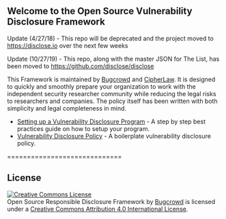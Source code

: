 ## Welcome to the Open Source Vulnerability Disclosure Framework

Update (4/27/18) - This repo will be deprecated and the project moved to https://disclose.io over the next few weeks 

Update (10/27/19) - This repo, along with the master JSON for The List, has been moved to https://github.com/disclose/disclose

This Framework is maintained by [Bugcrowd](https://bugcrowd.com) and [CipherLaw](https://www.cipherlawgroup.com/). It is designed to quickly and smoothly prepare your organization to work with the independent security researcher community while reducing the legal risks to researchers and companies. The policy itself has been written with both simplicity and legal completeness in mind.

- [Setting up a Vulnerability Disclosure Program](https://github.com/bugcrowd/disclosure-policy/blob/master/setting_up_a_vulnerability_disclosure_program.md) - A step by step best practices guide on how to setup your program.
- [Vulnerability Disclosure Policy](https://github.com/bugcrowd/disclosure-policy/blob/master/vulnerability_disclosure_policy.md) - A boilerplate vulnerability disclosure policy. 

=============================

## License
<a rel="license" href="http://creativecommons.org/licenses/by/4.0/"><img alt="Creative Commons License" style="border-width:0" src="https://i.creativecommons.org/l/by/4.0/88x31.png" /></a><br /><span xmlns:dct="http://purl.org/dc/terms/" property="dct:title">Open Source Responsible Disclosure Framework</span> by <a xmlns:cc="http://creativecommons.org/ns#" href="https://bugcrowd.com" property="cc:attributionName" rel="cc:attributionURL">Bugcrowd</a> is licensed under a <a rel="license" href="http://creativecommons.org/licenses/by/4.0/">Creative Commons Attribution 4.0 International License</a>.
